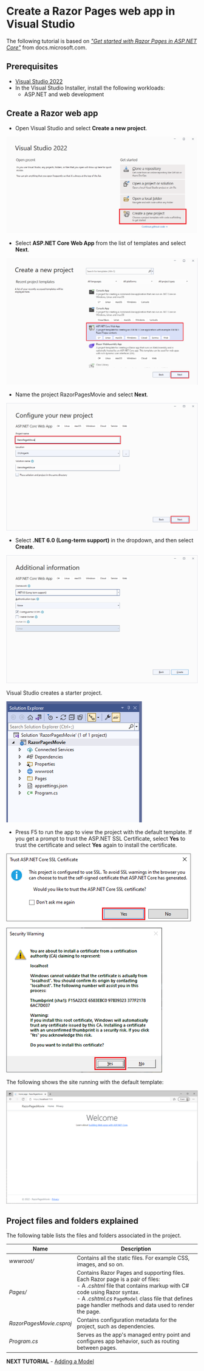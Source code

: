 # Create a Razor Pages web app in Visual Studio

The following tutorial is based on [*"Get started with Razor Pages in ASP.NET Core"*](https://docs.microsoft.com/aspnet/core/tutorials/razor-pages/razor-pages-start) from docs.microsoft.com.

## Prerequisites

* [Visual Studio 2022](https://visualstudio.microsoft.com/downloads/?wt.mc_id=adw-brand&gclid=Cj0KCQjwqYfWBRDPARIsABjQRYwLe3b9dJMixA98s8nS8QfuNBKGsiRVRXzB93fe4E27LGK5KLrGcnYaAgdREALw_wcB)
* In the Visual Studio Installer, install the following workloads:
  * ASP.NET and web development

## Create a Razor web app

* Open Visual Studio and select **Create a new project**.

![](images/newproject.png)

* Select **ASP.NET Core Web App** from the list of templates and select **Next**.

![](images/createnewproject.png)

* Name the project RazorPagesMovie and select **Next**.

![](images/configureproject.png)

* Select **.NET 6.0 (Long-term support)** in the dropdown, and then select **Create**.

![](images/createwebapp.png)

Visual Studio creates a starter project.

![](images/projectfiles-vs.png)

* Press F5 to run the app to view the project with the default template. If you get a prompt to trust the ASP.NET SSL Certificate, select **Yes** to trust the certificate and select **Yes** again to install the certificate.

![](images/ssl-certificate.png)

![](images/install-ssl-certificate.png)

The following shows the site running with the default template:

![](images/razor-page.png)

## Project files and folders explained

The following table lists the files and folders associated in the project.

| Name                     | Description                                                                                         |
| ------------------------ |-----------------------------------------------------------------------------------------------------|
| *wwwroot/*               | Contains all the static files. For example CSS, images, and so on.                                  |
| *Pages/*                 | Contains Razor Pages and supporting files. Each Razor page is a pair of files:<br/>- A *.cshtml* file that contains markup with C# code using Razor syntax.<br/>- A *.cshtml.cs* `PageModel` class file that defines page handler methods and data used to render the page.                                                                                        |
| *RazorPagesMovie.csproj* | Contains configuration metadata for the project, such as dependencies.                              |
| *Program.cs*             | Serves as the app's managed entry point and configures app behavior, such as routing between pages. |  

**NEXT TUTORIAL** - [Adding a Model](../2-Add%20a%20model/Addamodel-VS.md)